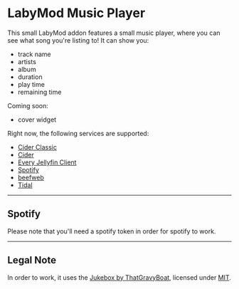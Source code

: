 # LabyMod Music Player

This small LabyMod addon features  a small music player, where you can see what song you're listing to!
It can show you:
- track name
- artists
- album
- duration
- play time
- remaining time

Coming soon:
- cover widget

Right now, the following services are supported:
- [Cider Classic](https://github.com/ciderapp/Cider)
- [Cider](https://cider.sh)
- [Every Jellyfin Client](https://jellyfin.org/)
- [Spotify](https://open.spotify.com/download)
- [beefweb](https://github.com/hyperblast/beefweb)
- [Tidal](https://offer.tidal.com/download)

---
## Spotify

Please note that you'll need  a spotify token in order for spotify to work.

---

## Legal Note

In order to work, it uses the [Jukebox by ThatGravyBoat](https://github.com/ThatGravyBoat/Jukebox), licensed under [MIT](https://github.com/ThatGravyBoat/Jukebox/blob/master/LICENSE.md).